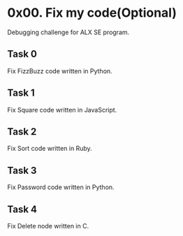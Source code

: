 # 0x00. Fix my code(Optional)
  Debugging challenge for ALX SE program.
## Task 0
  Fix FizzBuzz code written in Python.
## Task 1
  Fix Square code written in JavaScript.
## Task 2
  Fix Sort code written in Ruby.
## Task 3
  Fix Password code written in Python.
## Task 4
  Fix Delete node written in C.
